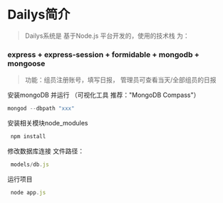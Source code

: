 # Dailys简介

> Dailys系统是 基于Node.js 平台开发的，使用的技术栈 为：
### express + express-session + formidable + mongodb + mongoose
> 功能：组员注册账号，填写日报， 管理员可查看当天/全部组员的日报

安装mongoDB 并运行 （可视化工具 推荐："MongoDB Compass"）

``` JavaScript
mongod --dbpath "xxx"
```

安装相关模块node_modules

``` JavaScript
 npm install
```

 修改数据库连接 文件路径：

``` JavaScript
 models/db.js
```

 运行项目

``` JavaScript
 node app.js
```
